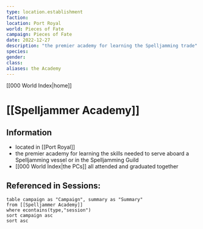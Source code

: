 ```yaml
---
type: location.establishment
faction: 
location: Port Royal
world: Pieces of Fate
campaign: Pieces of Fate
date: 2022-12-27
description: "the premier academy for learning the Spelljamming trade"
species: 
gender: 
class: 
aliases: the Academy
---
```

[[000 World Index|home]]
# [[Spelljammer Academy]]

## Information
- located in [[Port Royal]]
- the premier academy for learning the skills needed to serve aboard a Spelljamming vessel or in the Spelljamming Guild
- [[000 World Index|the PCs]] all attended and graduated together

## Referenced in Sessions:
```dataview
table campaign as "Campaign", summary as "Summary"
from [[Spelljammer Academy]]
where econtains(type,"session")
sort campaign asc
sort asc
```
